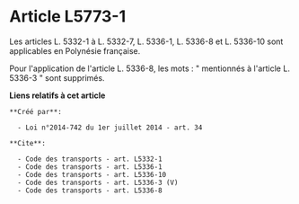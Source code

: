 # Article L5773-1

Les articles L. 5332-1 à L. 5332-7, L. 5336-1, L. 5336-8 et L. 5336-10 sont applicables en Polynésie française. 

Pour l'application de l'article L. 5336-8, les mots : " mentionnés à l'article L. 5336-3 " sont supprimés.

**Liens relatifs à cet article**

	**Créé par**:

	  - Loi n°2014-742 du 1er juillet 2014 - art. 34

	**Cite**:

	  - Code des transports - art. L5332-1
	  - Code des transports - art. L5336-1
	  - Code des transports - art. L5336-10
	  - Code des transports - art. L5336-3 (V)
	  - Code des transports - art. L5336-8
